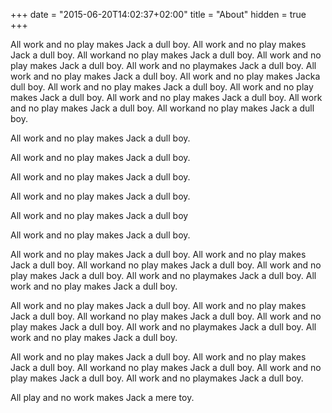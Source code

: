 +++
date = "2015-06-20T14:02:37+02:00"
title = "About"
hidden = true
+++

All work and no play makes Jack a dull boy.  All work and no play makes Jack a dull boy.  All workand no play makes Jack a dull boy.  All work and no play makes Jack a dull boy.  All work and no playmakes Jack a dull boy.  All work and no play makes Jack a dull boy.  All work and no play makes Jacka dull boy.  All work and no play makes Jack a dull boy.  All work and no play makes Jack a dull boy. All work and no play makes Jack a dull boy.  All work and no play makes Jack a dull boy.  All workand no play makes Jack a dull boy.  

All work and no play makes Jack a dull boy.

All work and no play makes Jack a dull boy.

All work and no play makes Jack a dull boy.

All work and no play makes Jack a dull boy.

All work and no play makes Jack a dull boy

All work and no play makes Jack a dull boy.

All work and no play makes Jack a dull boy.  All work and no play makes Jack a dull boy.  All workand no play makes Jack a dull boy.  All work and no play makes Jack a dull boy.  All work and no playmakes Jack a dull boy.  All work and no play makes Jack a dull boy.

All work and no play makes Jack a dull boy.  All work and no play makes Jack a dull boy.  All workand no play makes Jack a dull boy.  All work and no play makes Jack a dull boy.  All work and no playmakes Jack a dull boy.  All work and no play makes Jack a dull boy.

All work and no play makes Jack a dull boy.  All work and no play makes Jack a dull boy.  All workand no play makes Jack a dull boy.  All work and no play makes Jack a dull boy.  All work and no playmakes Jack a dull boy.  

All play and no work makes Jack a mere toy.
